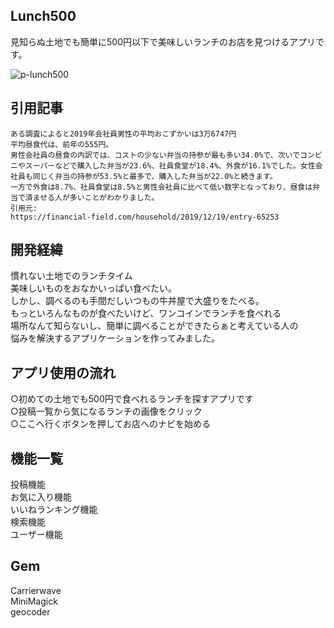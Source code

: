 ## Lunch500
見知らぬ土地でも簡単に500円以下で美味しいランチのお店を見つけるアプリです。

![p-lunch500](https://user-images.githubusercontent.com/55888331/79142205-1a023300-7df6-11ea-893b-fde7deeb2cc9.png)

## 引用記事
```
ある調査によると2019年会社員男性の平均おこずかいは3万6747円
平均昼食代は、前年の555円。
男性会社員の昼食の内訳では、コストの少ない弁当の持参が最も多い34.0%で、次いでコンビニやスーパーなどで購入した弁当が23.6%、社員食堂が18.4%、外食が16.1%でした。女性会社員も同じく弁当の持参が53.5%と最多で、購入した弁当が22.0%と続きます。
一方で外食は8.7%、社員食堂は8.5%と男性会社員に比べて低い数字となっており、昼食は弁当で済ませる人が多いことがわかりました。
引用元:  
https://financial-field.com/household/2019/12/19/entry-65253
```
## 開発経緯
慣れない土地でのランチタイム  
美味しいものをおなかいっぱい食べたい。  
しかし、調べるのも手間だしいつもの牛丼屋で大盛りをたべる。  
もっといろんなものが食べたいけど、ワンコインでランチを食べれる  
場所なんて知らないし、簡単に調べることができたらぁと考えている人の  
悩みを解決するアプリケーションを作ってみました。  

## アプリ使用の流れ
○初めての土地でも500円で食べれるランチを探すアプリです  
○投稿一覧から気になるランチの画像をクリック  
○ここへ行くボタンを押してお店へのナビを始める  

## 機能一覧
投稿機能  
お気に入り機能  
いいねランキング機能  
検索機能  
ユーザー機能  
## Gem
Carrierwave  
MiniMagick  
geocoder  
